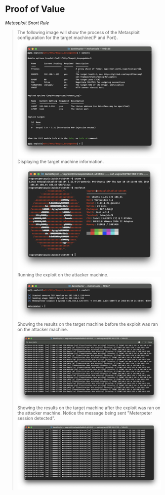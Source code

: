 # Proof of Value
*Metasploit Snort Rule*

> The following image will show the process of the Metasploit configuration for the target machine(IP and Port).
![metasploit-config](images/Metasploit-config.png)
Displaying the target machine information.
![metasploit-config](images/target-machine-info.png)
Running the exploit on the attacker machine.
![metasploit-config](images/running-exploit.png)
Showing the results on the target machine before the exploit was ran on the attacker machine.
![metasploit-config](images/pre-metasploit-rule.png)
Showing the results on the target machine after the exploit was ran on the attacker machine. Notice the message being sent "Meterpeter session detected".
![metasploit-config](images/post-metasploit-rule.png)

